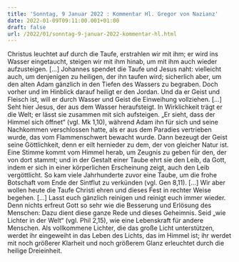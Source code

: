```yaml
---
title: 'Sonntag, 9 Januar 2022 : Kommentar Hl. Gregor von Nazianz'
date: 2022-01-09T09:11:00.001+01:00
draft: false
url: /2022/01/sonntag-9-januar-2022-kommentar-hl.html
---
```


Christus leuchtet auf durch die Taufe, erstrahlen wir mit ihm; er wird ins Wasser eingetaucht, steigen wir mit ihm hinab, um mit ihm auch wieder aufzusteigen. \[…\] Johannes spendet die Taufe und Jesus naht: vielleicht auch, um denjenigen zu heiligen, der ihn taufen wird; sicherlich aber, um den alten Adam gänzlich in den Tiefen des Wassers zu begraben. Doch vorher und im Hinblick darauf heiligt er den Jordan. Und da er Geist und Fleisch ist, will er durch Wasser und Geist die Einweihung vollziehen. \[…\] Seht hier Jesus, der aus dem Wasser heraufsteigt. In Wirklichkeit trägt er die Welt; er lässt sie zusammen mit sich aufsteigen. „Er sieht, dass der Himmel sich öffnet“ (vgl. Mk 1,10), während Adam ihn für sich und seine Nachkommen verschlossen hatte, als er aus dem Paradies vertrieben wurde, das vom Flammenschwert bewacht wurde. Dann bezeugt der Geist seine Göttlichkeit, denn er eilt hernieder zu dem, der von gleicher Natur ist. Eine Stimme kommt vom Himmel herab, um Zeugnis zu geben für den, der von dort stammt; und in der Gestalt einer Taube ehrt sie den Leib, da Gott, indem er sich in einer körperlichen Erscheinung zeigt, auch den Leib vergöttlicht. So kam viele Jahrhunderte zuvor eine Taube, um die frohe Botschaft vom Ende der Sintflut zu verkünden (vgl. Gen 8,11). \[…\] Wir aber wollen heute die Taufe Christi ehren und dieses Fest in rechter Weise begehen. \[…\] Lasst euch gänzlich reinigen und reinigt euch immer wieder. Denn nichts erfreut Gott so sehr wie die Besserung und Erlösung des Menschen: Dazu dient diese ganze Rede und dieses Geheimnis. Seid „wie Lichter in der Welt“ (vgl. Phil 2,15), wie eine Lebenskraft für andere Menschen. Als vollkommene Lichter, die das große Licht unterstützen, werdet ihr eingeweiht in das Leben des Lichts, das im Himmel ist; ihr werdet mit noch größerer Klarheit und noch größerem Glanz erleuchtet durch die heilige Dreieinheit.